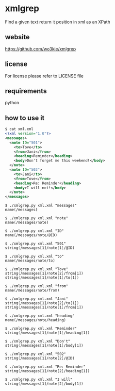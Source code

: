 # xmlgrep  
Find a given text return it position in xml as an XPath  
  
## website  
https://github.com/wo3kie/xmlgrep  
  
## license  
For license please refer to LICENSE file  
  
## requirements  
python  
  
## how to use it  
```xml
$ cat xml.xml   
<?xml version="1.0"?>  
<messages>  
  <note ID="501">  
    <to>Tove</to>  
    <from>Jani</from>  
    <heading>Reminder</heading>  
    <body>Don't forget me this weekend!</body>  
  </note>  
  <note ID="502">  
    <to>Jani</to>  
    <from>Tove</from>  
    <heading>Re: Reminder</heading>  
    <body>I will not!</body>  
  </note>   
</messages>  
```

``$ ./xmlgrep.py xml.xml "messages"``  
``name(/messages)``  
  
``$ ./xmlgrep.py xml.xml "note"``  
``name(/messages/note)``  
  
``$ ./xmlgrep.py xml.xml "ID"``  
``name(/messages/note/@ID)``  
  
``$ ./xmlgrep.py xml.xml "501"``  
``string(/messages[1]/note[1]/@ID)``  
  
``$ ./xmlgrep.py xml.xml "to"``  
``name(/messages/note/to)``  
  
``$ ./xmlgrep.py xml.xml "Tove"``  
``string(/messages[1]/note[2]/from[1])``  
``string(/messages[1]/note[1]/to[1])``  
  
``$ ./xmlgrep.py xml.xml "from"``  
``name(/messages/note/from)``  
  
``$ ./xmlgrep.py xml.xml "Jani"``  
``string(/messages[1]/note[2]/to[1])``  
``string(/messages[1]/note[1]/from[1])``  
  
``$ ./xmlgrep.py xml.xml "heading"``  
``name(/messages/note/heading)``  
  
``$ ./xmlgrep.py xml.xml "Reminder"``  
``string(/messages[1]/note[1]/heading[1])``  
  
``$ ./xmlgrep.py xml.xml "Don't"``  
``string(/messages[1]/note[1]/body[1])``  
  
``$ ./xmlgrep.py xml.xml "502"``  
``string(/messages[1]/note[2]/@ID)``  
  
``$ ./xmlgrep.py xml.xml "Re: Reminder"``  
``string(/messages[1]/note[2]/heading[1])``  
  
``$ ./xmlgrep.py xml.xml "I will"``  
``string(/messages[1]/note[2]/body[1])``  
  
